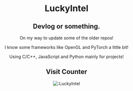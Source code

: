 <div align="center">
  <h1>LuckyIntel</h1>
  <h2>Devlog or something.</h2>
  <p>On my way to update some of the older repos!

  I know some frameworks like OpenGL and PyTorch a little bit!

  Using C/C++, JavaScript and Python mainly for projects!
  </p>

  <h2>Visit Counter</h2>
  <img src="https://count.getloli.com/@LuckyIntel?theme=rule34" alt=":LuckyIntel" />
</div>
